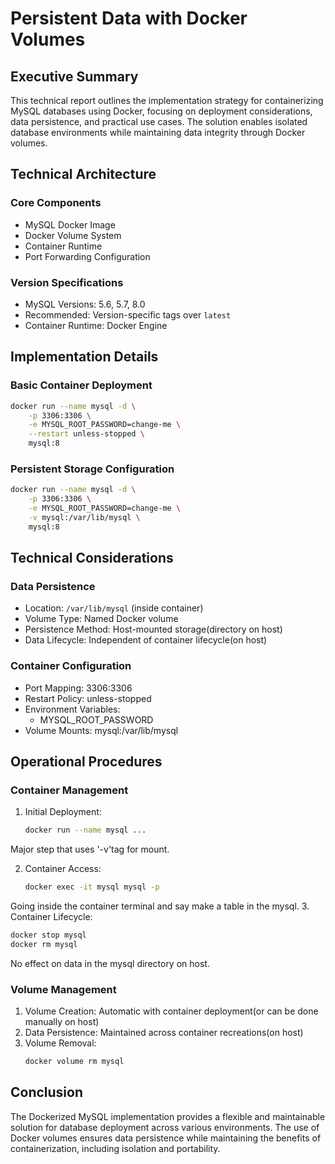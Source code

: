 # Persistent Data with Docker Volumes

## Executive Summary
This technical report outlines the implementation strategy for containerizing MySQL databases using Docker, focusing on deployment considerations, data persistence, and practical use cases. The solution enables isolated database environments while maintaining data integrity through Docker volumes.

## Technical Architecture

### Core Components
- MySQL Docker Image
- Docker Volume System
- Container Runtime
- Port Forwarding Configuration

### Version Specifications
- MySQL Versions: 5.6, 5.7, 8.0
- Recommended: Version-specific tags over `latest`
- Container Runtime: Docker Engine

## Implementation Details

### Basic Container Deployment
```bash
docker run --name mysql -d \
    -p 3306:3306 \
    -e MYSQL_ROOT_PASSWORD=change-me \
    --restart unless-stopped \
    mysql:8
```

### Persistent Storage Configuration
```bash
docker run --name mysql -d \
    -p 3306:3306 \
    -e MYSQL_ROOT_PASSWORD=change-me \
    -v mysql:/var/lib/mysql \
    mysql:8
```

## Technical Considerations

### Data Persistence
- Location: `/var/lib/mysql` (inside container)
- Volume Type: Named Docker volume
- Persistence Method: Host-mounted storage(directory on host)
- Data Lifecycle: Independent of container lifecycle(on host)

### Container Configuration
- Port Mapping: 3306:3306
- Restart Policy: unless-stopped
- Environment Variables:
  - MYSQL_ROOT_PASSWORD
- Volume Mounts: mysql:/var/lib/mysql

## Operational Procedures

### Container Management
1. Initial Deployment:
   ```bash
   docker run --name mysql ...
   ```
Major step that uses '-v'tag for mount.

2. Container Access:
   ```bash
   docker exec -it mysql mysql -p
   ```
Going inside the container terminal and say make a table in the mysql.
3. Container Lifecycle:
   ```bash
   docker stop mysql
   docker rm mysql
   ```
No effect on data in the mysql directory on host.

### Volume Management
1. Volume Creation: Automatic with container deployment(or can be done manually on host)
2. Data Persistence: Maintained across container recreations(on host)
3. Volume Removal:
   ```bash
   docker volume rm mysql
   ```
   
## Conclusion
The Dockerized MySQL implementation provides a flexible and maintainable solution for database deployment across various environments. The use of Docker volumes ensures data persistence while maintaining the benefits of containerization, including isolation and portability.
